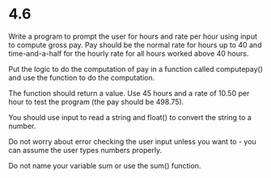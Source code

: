 # 4.6 
Write a program to prompt the user for hours and rate per hour using input to compute gross pay. 
Pay should be the normal rate for hours up to 40 and time-and-a-half for the hourly rate for all hours worked above 40 hours.

Put the logic to do the computation of pay in a function called computepay() and use the function to do the computation.

The function should return a value. Use 45 hours and a rate of 10.50 per hour to test the program (the pay should be 498.75). 

You should use input to read a string and float() to convert the string to a number. 

Do not worry about error checking the user input unless you want to - you can assume the user types numbers properly. 

Do not name your variable sum or use the sum() function.